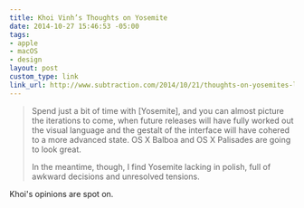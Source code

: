 ```yaml
---
title: Khoi Vinh’s Thoughts on Yosemite
date: 2014-10-27 15:46:53 -05:00
tags:
- apple
- macOS
- design
layout: post
custom_type: link
link_url: http://www.subtraction.com/2014/10/21/thoughts-on-yosemites-look-and-feel/
---
```


> Spend just a bit of time with [Yosemite], and you can almost picture the iterations to come, when future releases will have fully worked out the visual language and the gestalt of the interface will have cohered to a more advanced state. OS X Balboa and OS X Palisades are going to look great.
>
> In the meantime, though, I find Yosemite lacking in polish, full of awkward decisions and unresolved tensions.

Khoi's opinions are spot on.
